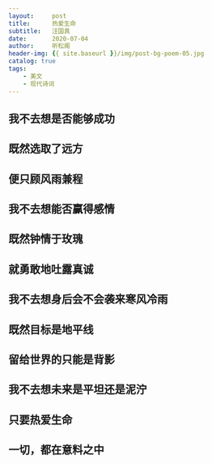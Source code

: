 ```yaml
---
layout:     post
title:      热爱生命
subtitle:   汪国真
date:       2020-07-04
author:     听松阁
header-img: {{ site.baseurl }}/img/post-bg-poem-05.jpg
catalog: true
tags:
    - 美文
    - 现代诗词
---
```


## 我不去想是否能够成功

## 既然选取了远方

## 便只顾风雨兼程

## 我不去想能否赢得感情

## 既然钟情于玫瑰

## 就勇敢地吐露真诚

## 我不去想身后会不会袭来寒风冷雨

## 既然目标是地平线

## 留给世界的只能是背影

## 我不去想未来是平坦还是泥泞

## 只要热爱生命

## 一切，都在意料之中
